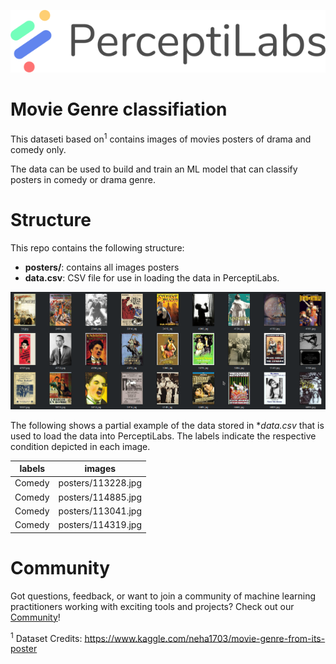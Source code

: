 <p align="center">
  <a href="https://www.perceptilabs.com">
  <img src="./pl_logo.png">
  </a>
</p>

# Movie Genre classifiation

This dataseti based on<sup>1</sup> contains images of movies posters of drama and comedy only.

The data can be used to build and train an ML model that can classify posters in comedy or drama genre.

# Structure

This repo contains the following structure:

- **posters/**: contains all images posters
- **data.csv**: CSV file for use in loading the data in PerceptiLabs.


<p align="center">
  <img src="./sample.png">
</p>

The following shows a partial example of the data stored in **data.csv* that is used to load the data into PerceptiLabs. The labels indicate the respective condition depicted in each image.

| **labels** | **images** |
|------------|--------------|
| Comedy | posters/113228.jpg |
| Comedy | posters/114885.jpg |
| Comedy | posters/113041.jpg |
| Comedy | posters/114319.jpg |


# Community

Got questions, feedback, or want to join a community of machine learning practitioners working with exciting tools and projects? Check out our [Community](https://forum.perceptilabs.com/)!

<sup>1</sup> Dataset Credits: https://www.kaggle.com/neha1703/movie-genre-from-its-poster
